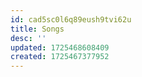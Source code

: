 ```yaml
---
id: cad5sc0l6q89eush9tvi62u
title: Songs
desc: ''
updated: 1725468608409
created: 1725467377952
---
```

